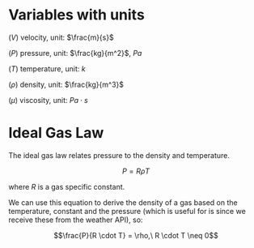 # Variables with units

($V$) velocity, unit: $\frac{m}{s}$

($P$) pressure, unit: $\frac{kg}{m^2}$, $Pa$

($T$) temperature, unit: $k$

($\rho$) density, unit: $\frac{kg}{m^3}$

($\mu$) viscosity, unit: $Pa \cdot s$

# Ideal Gas Law

The ideal gas law relates pressure to the density and temperature.

$$P=R \rho T$$

where $R$ is a gas specific constant.

We can use this equation to derive the density of a gas based on the temperature, constant and the pressure (which is useful for is since we receive these from the weather API), so:

$$\frac{P}{R \cdot T} = \rho,\ R \cdot T \neq 0$$